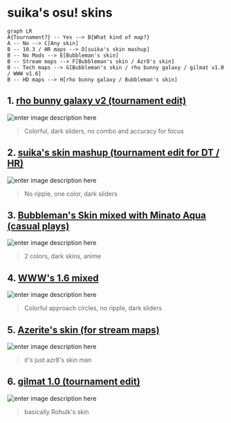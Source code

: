 # suika's osu! skins

```mermaid
graph LR
A{Tournament?} -- Yes --> B{What kind of map?}
A -- No --> C[Any skin]
B -- 10.3 / HR maps --> D[suika's skin mashup]
B -- No Mods --> E[Bubbleman's skin]
B -- Stream maps --> F[Bubbleman's skin / Azr8's skin]
B -- Tech maps --> G[Bubbleman's skin / rho bunny galaxy / gilmat v1.0 / WWW v1.6]
B -- HD maps --> H[rho bunny galaxy / Bubbleman's skin]
```

 ## 1. [**rho bunny galaxy v2 (tournament edit)**](https://exreidesu.s-ul.eu/HGAGSUn9)
 ![enter image description here](https://i.imgur.com/PxwTzBo.jpg)
> Colorful, dark sliders, no combo and accuracy for focus
## 2.  [**suika's skin mashup (tournament edit for DT / HR)**](https://exreidesu.s-ul.eu/ZfPIlNzU)
 ![enter image description here](https://osu.ppy.sh/ss/15583672/ebad)
> No ripple, one color, dark sliders
 ## 3. [**Bubbleman's Skin mixed with Minato Aqua (casual plays)**](https://exreidesu.s-ul.eu/OZufgcUR)
 ![enter image description here](https://osu.ppy.sh/ss/15583702/6fe1)
  > 2 colors, dark skins, anime
## 4. [**WWW's 1.6 mixed**](https://exreidesu.s-ul.eu/ez1M0lNd)
![enter image description here](https://osu.ppy.sh/ss/15585824/b299)
> Colorful approach circles, no ripple, dark sliders
## 5. [**Azerite's skin (for stream maps)**](https://exreidesu.s-ul.eu/JkO3FPf2)
![enter image description here](https://osu.ppy.sh/ss/15585852/b389)
> it's just azr8's skin man

## 6. [**gilmat 1.0 (tournament edit)**](https://exreidesu.s-ul.eu/pjLVcPop)
![enter image description here](https://osu.ppy.sh/ss/15585889/a4ee)
> basically Rohulk's skin
